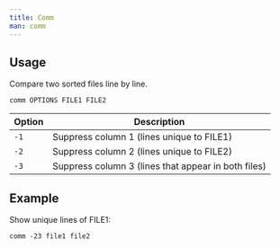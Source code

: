 ```yaml
---
title: Comm
man: comm
---
```


## Usage

Compare two sorted files line by line.

```shell
comm OPTIONS FILE1 FILE2
```

| Option | Description |
| --- | --- |
| `-1` | Suppress column 1 (lines unique to FILE1) |
| `-2` | Suppress column 2 (lines unique to FILE2) |
| `-3` | Suppress column 3 (lines that appear in both files) |

## Example

Show unique lines of FILE1:

```shell
comm -23 file1 file2
```
